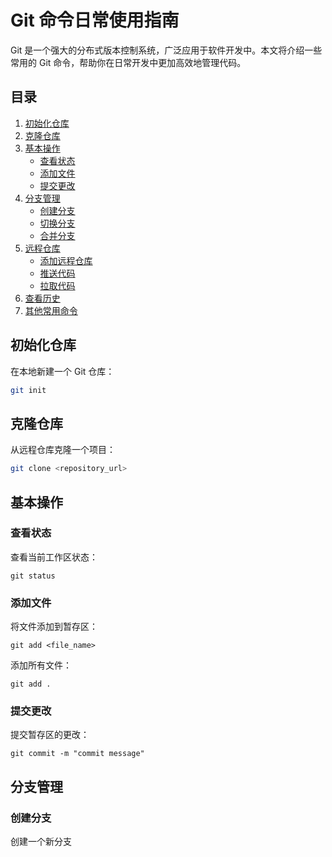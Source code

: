 # Git 命令日常使用指南

Git 是一个强大的分布式版本控制系统，广泛应用于软件开发中。本文将介绍一些常用的 Git 命令，帮助你在日常开发中更加高效地管理代码。

## 目录

1. [初始化仓库](#初始化仓库)
2. [克隆仓库](#克隆仓库)
3. [基本操作](#基本操作)
   - [查看状态](#查看状态)
   - [添加文件](#添加文件)
   - [提交更改](#提交更改)
4. [分支管理](#分支管理)
   - [创建分支](#创建分支)
   - [切换分支](#切换分支)
   - [合并分支](#合并分支)
5. [远程仓库](#远程仓库)
   - [添加远程仓库](#添加远程仓库)
   - [推送代码](#推送代码)
   - [拉取代码](#拉取代码)
6. [查看历史](#查看历史)
7. [其他常用命令](#其他常用命令)

## 初始化仓库

在本地新建一个 Git 仓库：

```sh
git init
```

## 克隆仓库

从远程仓库克隆一个项目：

```sh
git clone <repository_url>
```

## 基本操作

### 查看状态

查看当前工作区状态：

```
git status
```

### 添加文件
将文件添加到暂存区：

```
git add <file_name>
```

添加所有文件：

```
git add .
```

### 提交更改
提交暂存区的更改：

```
git commit -m "commit message"
```

## 分支管理
### 创建分支
创建一个新分支
